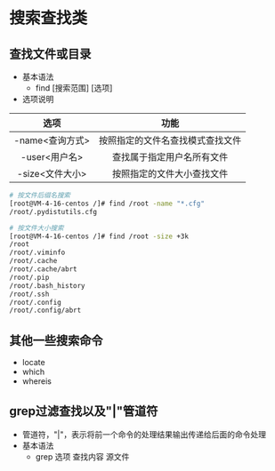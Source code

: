 # 搜索查找类
## 查找文件或目录
- 基本语法
  - find [搜索范围] [选项]
- 选项说明

| 选项 | 功能 |
|:--:|:--:|
| -name<查询方式> | 按照指定的文件名查找模式查找文件 |
| -user<用户名>  | 查找属于指定用户名所有文件 |
| -size<文件大小> | 按照指定的文件大小查找文件 |

```bash
# 按文件后缀名搜索
[root@VM-4-16-centos /]# find /root -name "*.cfg"
/root/.pydistutils.cfg

# 按文件大小搜索
[root@VM-4-16-centos /]# find /root -size +3k
/root
/root/.viminfo
/root/.cache
/root/.cache/abrt
/root/.pip
/root/.bash_history
/root/.ssh
/root/.config
/root/.config/abrt
```

## 其他一些搜索命令
- locate
- which
- whereis

## grep过滤查找以及"|"管道符
- 管道符，"|"，表示将前一个命令的处理结果输出传递给后面的命令处理
- 基本语法
  - grep 选项 查找内容 源文件

